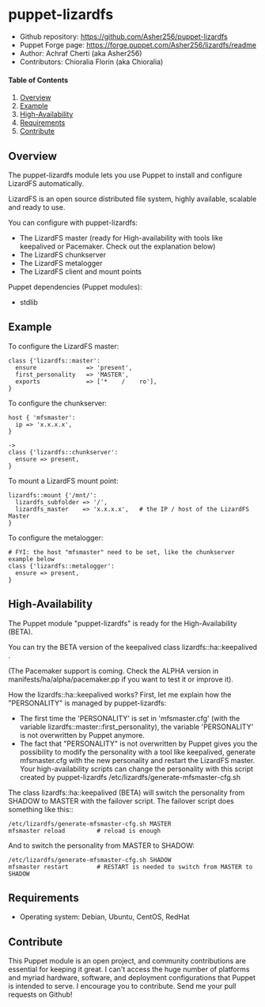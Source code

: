 # puppet-lizardfs

- Github repository: https://github.com/Asher256/puppet-lizardfs
- Puppet Forge page: https://forge.puppet.com/Asher256/lizardfs/readme
- Author: Achraf Cherti (aka Asher256)
- Contributors: Chioralia Florin (aka Chioralia)

#### Table of Contents

1. [Overview](#overview)
2. [Example](#example)
3. [High-Availability](#high-availability)
4. [Requirements](#requirements)
5. [Contribute](#contribute)

## Overview

The puppet-lizardfs module lets you use Puppet to install and configure
LizardFS automatically.

LizardFS is an open source distributed file system, highly available, scalable
and ready to use.

You can configure with puppet-lizardfs:
- The LizardFS master (ready for High-availability with tools like keepalived or Pacemaker. Check out the explanation below)
- The LizardFS chunkserver
- The LizardFS metalogger
- The LizardFS client and mount points

Puppet dependencies (Puppet modules):
- stdlib

## Example

To configure the LizardFS master:
```
class {'lizardfs::master':
  ensure              => 'present',
  first_personality   => 'MASTER',
  exports             => ['*    /    ro'],
}
```

To configure the chunkserver:
```
host { 'mfsmaster':
  ip => 'x.x.x.x',
}

->
class {'lizardfs::chunkserver':
  ensure => present,
}
```

To mount a LizardFS mount point:
```
lizardfs::mount {'/mnt/':
  lizardfs_subfolder => '/',
  lizardfs_master    => 'x.x.x.x',   # the IP / host of the LizardFS Master
}
```

To configure the metalogger:
```
# FYI: the host "mfsmaster" need to be set, like the chunkserver example below
class {'lizardfs::metalogger':
  ensure => present,
}
```

## High-Availability

The Puppet module "puppet-lizardfs" is ready for the High-Availability (BETA).

You can try the BETA version of the keepalived class lizardfs::ha::keepalived .

(The Pacemaker support is coming. Check the ALPHA version in manifests/ha/alpha/pacemaker.pp if you want to test it or improve it).

How the lizardfs::ha::keepalived works? First, let me explain how the "PERSONALITY" is managed by puppet-lizardfs:
- The first time the 'PERSONALITY' is set in 'mfsmaster.cfg' (with the variable lizardfs::master::first_personality), the variable 'PERSONALITY' is not overwritten by Puppet anymore.
- The fact that "PERSONALITY" is not overwritten by Puppet gives you the possibility to modify the personality with a tool like keepalived, generate mfsmaster.cfg with the new personality and restart the LizardFS master. Your high-availability scripts can change the personality with this script created by puppet-lizardfs /etc/lizardfs/generate-mfsmaster-cfg.sh

The class lizardfs::ha::keepalived (BETA) will switch the personality from SHADOW to MASTER with the failover script. The failover script does something like this::
```
/etc/lizardfs/generate-mfsmaster-cfg.sh MASTER
mfsmaster reload         # reload is enough
```

And to switch the personality from MASTER to SHADOW:
```
/etc/lizardfs/generate-mfsmaster-cfg.sh SHADOW
mfsmaster restart        # RESTART is needed to switch from MASTER to SHADOW
```

## Requirements

- Operating system: Debian, Ubuntu, CentOS, RedHat

## Contribute

This Puppet module is an open project, and community contributions are
essential for keeping it great. I can't access the huge number of platforms and
myriad hardware, software, and deployment configurations that Puppet is
intended to serve. I encourage you to contribute. Send me your pull requests on
Github!

